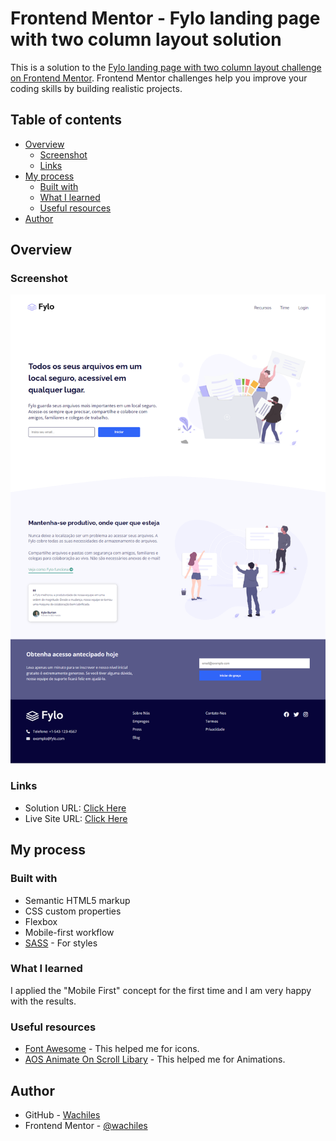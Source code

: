 # Frontend Mentor - Fylo landing page with two column layout solution

This is a solution to the [Fylo landing page with two column layout challenge on Frontend Mentor](https://www.frontendmentor.io/challenges/fylo-landing-page-with-two-column-layout-5ca5ef041e82137ec91a50f5). Frontend Mentor challenges help you improve your coding skills by building realistic projects.

## Table of contents

- [Overview](#overview)
  - [Screenshot](#screenshot)
  - [Links](#links)
- [My process](#my-process)
  - [Built with](#built-with)
  - [What I learned](#what-i-learned)
  - [Useful resources](#useful-resources)
- [Author](#author)

## Overview

### Screenshot

![](./Fylo-Home.png)

### Links

- Solution URL: [Click Here](https://www.frontendmentor.io/solutions/fylo-landing-page-ptbr-html-css-sass-jIMc_QKmDE)
- Live Site URL: [Click Here](https://wat-fylo.vercel.app/)

## My process

### Built with

- Semantic HTML5 markup
- CSS custom properties
- Flexbox
- Mobile-first workflow
- [SASS](https://sass-lang.com/) - For styles

### What I learned

I applied the "Mobile First" concept for the first time and I am very happy with the results.

### Useful resources

- [Font Awesome](https://fontawesome.com/) - This helped me for icons.
- [AOS Animate On Scroll Libary](https://michalsnik.github.io/aos/) - This helped me for Animations.

## Author

- GitHub - [Wachiles](https://github.com/wallacycaike)
- Frontend Mentor - [@wachiles](https://www.frontendmentor.io/profile/wallacycaike)